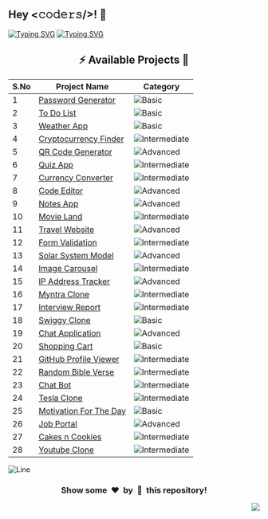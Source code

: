 <h2>Hey <𝚌𝚘𝚍𝚎𝚛𝚜/>! 👋</h2>

[![Typing SVG](https://readme-typing-svg.herokuapp.com?font=Fira+Code&size=60&pause=1000&center=true&vCenter=true&multiline=true&width=1000&height=100&lines=REACT+JS+PROJECTS)](https://git.io/typing-svg)
[![Typing SVG](https://readme-typing-svg.demolab.com?font=Comfortaa&size=65&pause=400&color=18b8d0&center=true&vCenter=true&width=2000&height=200&lines=BASIC+LEVEL+PROJECTS;INTERMEDIATE+LEVEL+PROJECTS;ADVANCED+LEVEL+PROJECTS)](https://git.io/typing-svg)


<div align="center">

## :zap: Available Projects 🎉
<!-- Rules to Add project are as follows:

1. Attach the project name as shown below or you can refer from the README file of Vanilla-JS.
[To Do List](./Basic/To-Do-List)

2. If alignment is distorted, i will manage it. You have just added you project here according to serial number. 

3. Add the category of the project using the provided links below here, according to your project.

![Basic](https://img.shields.io/badge/Basic-00FF00?style=for-the-badge) 
![Intermediate](https://img.shields.io/badge/Intermediate-FFD700?style=for-the-badge) 
![Advanced](https://img.shields.io/badge/Advanced-FF0000?style=for-the-badge) 

-->


| S.No  | Project Name | Category |
|-------|--------------|----------|
|   1   | [Password Generator](./Basic/Password-Generator) | ![Basic](https://img.shields.io/badge/Basic-00FF00?style=for-the-badge) |
|   2   | [To Do List](./Basic/ToDo-List) | ![Basic](https://img.shields.io/badge/Basic-00FF00?style=for-the-badge) |
|   3   | [Weather App](./Basic/Weather-App) | ![Basic](https://img.shields.io/badge/Basic-00FF00?style=for-the-badge) |
|   4   | [Cryptocurrency Finder](./Intermediate/Cryptocurrency-Finder/) | ![Intermediate](https://img.shields.io/badge/Intermediate-FFD700?style=for-the-badge) |
|   5   | [QR Code Generator](./Advanced/Qr-Code-Generator/) | ![Advanced](https://img.shields.io/badge/Advanced-FF0000?style=for-the-badge) |
|   6   | [Quiz App](./Intermediate/Quiz-App/) | ![Intermediate](https://img.shields.io/badge/Intermediate-FFD700?style=for-the-badge) |
|   7   | [Currency Converter](./Intermediate/Currency-Converter/) | ![Intermediate](https://img.shields.io/badge/Intermediate-FFD700?style=for-the-badge) |
|   8   | [Code Editor](./Advanced/Code-Editor/) | ![Advanced](https://img.shields.io/badge/Advanced-FF0000?style=for-the-badge) |
|   9   | [Notes App](./Advanced/Notes-App/) | ![Advanced](https://img.shields.io/badge/Advanced-FF0000?style=for-the-badge) |
|   10  | [Movie Land](./Intermediate/Movie-Land/) | ![Intermediate](https://img.shields.io/badge/Intermediate-FFD700?style=for-the-badge) |
|   11  | [Travel Website](./Advanced/Travel-Website/) | ![Advanced](https://img.shields.io/badge/Advanced-FF0000?style=for-the-badge) |
|   12  | [Form Validation](./Intermediate/Form-Validation/) | ![Intermediate](https://img.shields.io/badge/Intermediate-FFD700?style=for-the-badge) |
|   13  | [Solar System Model](./Advanced/Solar-system-model/) | ![Advanced](https://img.shields.io/badge/Advanced-FF0000?style=for-the-badge) |
|   14  | [Image Carousel](./Intermediate/Image-Carousel) | ![Intermediate](https://img.shields.io/badge/Intermediate-FFD700?style=for-the-badge) |
|   15  | [IP Address Tracker](./Advanced/IP-Address-Tracker/) | ![Advanced](https://img.shields.io/badge/Advanced-FF0000?style=for-the-badge) |
|   16  | [Myntra Clone](./Intermediate/Myntra-Clone) | ![Intermediate](https://img.shields.io/badge/Intermediate-FFD700?style=for-the-badge) |
|   17  | [Interview Report](./Intermediate/Interview-Report/) | ![Intermediate](https://img.shields.io/badge/Intermediate-FFD700?style=for-the-badge) |
|   18  | [Swiggy Clone](./Basic/Swiggy-Clone/) | ![Basic](https://img.shields.io/badge/Basic-00FF00?style=for-the-badge) |
|   19  | [Chat Application](./Advanced/Chat-Application/)  | ![Advanced](https://img.shields.io/badge/Advanced-FF0000?style=for-the-badge) |
|   20  | [Shopping Cart](./Basic/Shopping-Cart/) | ![Basic](https://img.shields.io/badge/Basic-00FF00?style=for-the-badge) |
|   21  | [GitHub Profile Viewer](./Intermediate/GitHub-Profile-Viewer/) | ![Intermediate](https://img.shields.io/badge/Intermediate-FFD700?style=for-the-badge) |
|   22  | [Random Bible Verse](./Intermediate/Random-Bible-Verse/) | ![Intermediate](https://img.shields.io/badge/Intermediate-FFD700?style=for-the-badge) |
|   23  | [Chat Bot](./Intermediate/Chat-Bot/) | ![Intermediate](https://img.shields.io/badge/Intermediate-FFD700?style=for-the-badge) |
|   24  | [Tesla Clone](./Intermediate/Tesla-Clone) | ![Intermediate](https://img.shields.io/badge/Intermediate-FFD700?style=for-the-badge) |
|   25  | [Motivation For The Day](./Basic/Motivation-For-The-Day/) | ![Basic](https://img.shields.io/badge/Basic-00FF00?style=for-the-badge) |
|   26  | [Job Portal](./Advanced/Job-Portal/) | ![Advanced](https://img.shields.io/badge/Advanced-FF0000?style=for-the-badge) |
|   27  | [Cakes n Cookies](./Intermediate/Cakes-N-Cookies/) | ![Intermediate](https://img.shields.io/badge/Intermediate-FFD700?style=for-the-badge) |
|   28  | [Youtube Clone](./Intermediate/Youtube-Clone/) | ![Intermediate](https://img.shields.io/badge/Intermediate-FFD700?style=for-the-badge) |

</div>


![Line](https://github.com/Avdhesh-Varshney/WebMasterLog/assets/114330097/4b78510f-a941-45f8-a9d5-80ed0705e847)

<div align="center">
	<h3>Show some &nbsp;❤️&nbsp; by &nbsp;🌟&nbsp; this repository!</h3>
</div>
<a href="#top"><img src="https://img.shields.io/badge/-Back%20to%20Top-red?style=for-the-badge" align="right"/></a>
